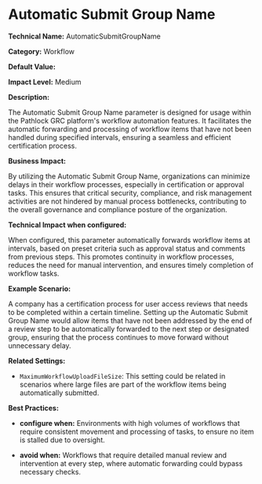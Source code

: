 # Automatic Submit Group Name

**Technical Name:** AutomaticSubmitGroupName

**Category:** Workflow

**Default Value:**

**Impact Level:** Medium

**Description:**

The Automatic Submit Group Name parameter is designed for usage within the Pathlock GRC platform's workflow automation features. It facilitates the automatic forwarding and processing of workflow items that have not been handled during specified intervals, ensuring a seamless and efficient certification process. 

**Business Impact:**

By utilizing the Automatic Submit Group Name, organizations can minimize delays in their workflow processes, especially in certification or approval tasks. This ensures that critical security, compliance, and risk management activities are not hindered by manual process bottlenecks, contributing to the overall governance and compliance posture of the organization.

**Technical Impact when configured:**

When configured, this parameter automatically forwards workflow items at intervals, based on preset criteria such as approval status and comments from previous steps. This promotes continuity in workflow processes, reduces the need for manual intervention, and ensures timely completion of workflow tasks.

**Example Scenario:**

A company has a certification process for user access reviews that needs to be completed within a certain timeline. Setting up the Automatic Submit Group Name would allow items that have not been addressed by the end of a review step to be automatically forwarded to the next step or designated group, ensuring that the process continues to move forward without unnecessary delay.

**Related Settings:** 

- `MaximumWorkflowUploadFileSize`: This setting could be related in scenarios where large files are part of the workflow items being automatically submitted.

**Best Practices:** 

- **configure when:** Environments with high volumes of workflows that require consistent movement and processing of tasks, to ensure no item is stalled due to oversight.
  
- **avoid when:** Workflows that require detailed manual review and intervention at every step, where automatic forwarding could bypass necessary checks.